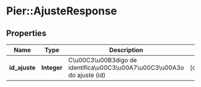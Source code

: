 # Pier::AjusteResponse

## Properties
Name | Type | Description | Notes
------------ | ------------- | ------------- | -------------
**id_ajuste** | **Integer** | C\u00C3\u00B3digo de identifica\u00C3\u00A7\u00C3\u00A3o do ajuste (id) | [optional] 




